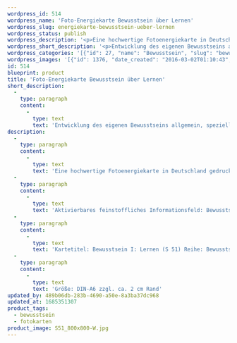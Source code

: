 ```yaml
---
wordpress_id: 514
wordpress_name: 'Foto-Energiekarte Bewusstsein über Lernen'
wordpress_slug: energiekarte-bewusstsein-ueber-lernen
wordpress_status: publish
wordpress_description: '<p>Eine hochwertige Fotoenergiekarte in Deutschland gedruckt und in Handarbeit laminiert.  Sie ist in Postkartengröße (DIN-A6) gut zu transportieren und kann auch auf den Körper aufgelegt werden.</p><p>Aktivierbares feinstoffliches Informationsfeld: Bewusstsein - Bewusstsein in Bezug zum Lernen - Entwicklung - "Schwingungserhöhung" - Feinstofflichkeit erfahren: Entwicklung des eigenen Bewusstsein allgemein und für den Bereich des Lernens speziell. Hierdurch eigene, neue Zugänge zum Lernen erhalten. Bewusstsein darüber erlangen, was Lernen konkret und allgemein bedeutet und wie dieses umzusetzen ist - in speziellen Situationen und im Alltag. Die eigene Realität auf Basis dieser Erkenntnisse gestalten. Wie jede Fotoenergiekarte der Reihe "Bewusstsein I" sind auch auch hier Information enthalten zum Aspekt: Das gesamte Potenzial eines Menschen zur Wahrnehmung und Steuerung feinstofflicher Energien erkunden und entfalten.</p><p>Kartetitel: Bewusstsein I: Lernen (S 51) Reihe: Bewusstsein.</p><p>Größe: DIN-A6 zzgl. ca. 2 cm Rand<br />Andere Formate sind individuell für Sie innerhalb weniger Tage herstellbar. Bitte kontaktieren Sie uns hierfür unter <a href="mailto:info@elvedenverlag.de">info@elvedenverlag.de</a>.</p><p><a href="https://my.feenbaum.de/anwendung-energiebilder-foto-laminiert/">Anwendungshinweise</a></p>'
wordpress_short_description: '<p>Entwicklung des eigenen Bewusstseins allgemein, speziell für den Bereich des Lernens<br /><em>Hinweis: Das Wasserzeichen „Elveden Verlag Energiebild“ wird nicht mit gedruckt</em></p>'
wordpress_categories: '[{"id": 27, "name": "Bewusstsein", "slug": "bewusstsein"}, {"id": 23, "name": "Fotokarten", "slug": "fotokarten"}]'
wordpress_images: '[{"id": 1376, "date_created": "2016-03-02T01:10:43", "date_created_gmt": "2016-03-01T23:10:43", "date_modified": "2016-03-02T01:10:43", "date_modified_gmt": "2016-03-01T23:10:43", "src": "https://my.feenbaum.de/wp-content/uploads/2016/03/S51_800x800-W.jpg", "name": "S51_800x800-W", "alt": ""}]'
id: 514
blueprint: product
title: 'Foto-Energiekarte Bewusstsein über Lernen'
short_description:
  -
    type: paragraph
    content:
      -
        type: text
        text: 'Entwicklung des eigenen Bewusstseins allgemein, speziell für den Bereich des Lernens'
description:
  -
    type: paragraph
    content:
      -
        type: text
        text: 'Eine hochwertige Fotoenergiekarte in Deutschland gedruckt und in Handarbeit laminiert.  Sie ist in Postkartengröße (DIN-A6) gut zu transportieren und kann auch auf den Körper aufgelegt werden.'
  -
    type: paragraph
    content:
      -
        type: text
        text: 'Aktivierbares feinstoffliches Informationsfeld: Bewusstsein - Bewusstsein in Bezug zum Lernen - Entwicklung - "Schwingungserhöhung" - Feinstofflichkeit erfahren: Entwicklung des eigenen Bewusstsein allgemein und für den Bereich des Lernens speziell. Hierdurch eigene, neue Zugänge zum Lernen erhalten. Bewusstsein darüber erlangen, was Lernen konkret und allgemein bedeutet und wie dieses umzusetzen ist - in speziellen Situationen und im Alltag. Die eigene Realität auf Basis dieser Erkenntnisse gestalten. Wie jede Fotoenergiekarte der Reihe "Bewusstsein I" sind auch auch hier Information enthalten zum Aspekt: Das gesamte Potenzial eines Menschen zur Wahrnehmung und Steuerung feinstofflicher Energien erkunden und entfalten.'
  -
    type: paragraph
    content:
      -
        type: text
        text: 'Kartetitel: Bewusstsein I: Lernen (S 51) Reihe: Bewusstsein.'
  -
    type: paragraph
    content:
      -
        type: text
        text: 'Größe: DIN-A6 zzgl. ca. 2 cm Rand'
updated_by: 489b06db-283b-4690-a50e-8a3ba37dc968
updated_at: 1685351307
product_tags:
  - bewusstsein
  - fotokarten
product_image: S51_800x800-W.jpg
---
```

